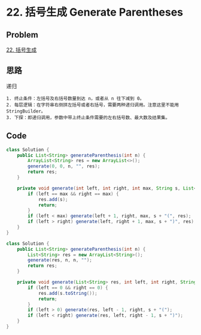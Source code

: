 # 22. 括号生成 Generate Parentheses

## Problem

[22. 括号生成](https://leetcode-cn.com/problems/generate-parentheses/) 

## 思路

递归

	1. 终止条件：左括号及右括号数量到达 n，或者从 n 往下减到 0。
	2. 每层逻辑：在字符串右侧拼左括号或者右括号，需要两种递归调用。注意这里不能用 StringBuilder。
	3. 下探：即递归调用，参数中带上终止条件需要的左右括号数、最大数及结果集。


## Code

```java
class Solution {
    public List<String> generateParenthesis(int n) {
        ArrayList<String> res = new ArrayList<>();
        generate(0, 0, n, "", res);
        return res;
    }

    private void generate(int left, int right, int max, String s, List<String> res) {
        if (left == max && right == max) {
            res.add(s);
            return;
        }
        if (left < max) generate(left + 1, right, max, s + "(", res);
        if (left > right) generate(left, right + 1, max, s + ")", res);
    }
}
```

```java
class Solution {
    public List<String> generateParenthesis(int n) {
        List<String> res = new ArrayList<String>();
        generate(res, n, n, "");
        return res;
    }

    private void generate(List<String> res, int left, int right, String s) {
        if (left == 0 && right == 0) {
            res.add(s.toString());
            return;
        }
        if (left > 0) generate(res, left - 1, right, s + "(");
        if (left < right) generate(res, left, right - 1, s + ")");
    }
}
```

